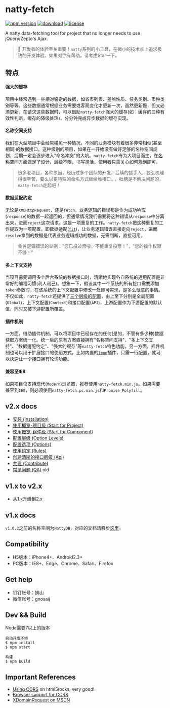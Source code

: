 # natty-fetch

[![npm version](https://img.shields.io/npm/v/natty-fetch.svg?style=flat)](https://www.npmjs.com/package/natty-fetch) [![download](https://img.shields.io/npm/dm/natty-fetch.svg?style=flat)](https://www.npmjs.com/package/natty-fetch) [![license](https://img.shields.io/badge/license-MIT-blue.svg?style=flat)](https://raw.githubusercontent.com/jias/natty-fetch/master/LICENSE)

A natty data-fetching tool for project that no longer needs to use jQuery/Zepto's Ajax.

> 🍻 开发者的体验至关重要！`natty`系列的小工具，在微小的技术点上追求极致的开发体验。如果对你有帮助，请考虑Star一下。


## 特点

#### 强大的缓存

项目中经常遇到一些相对稳定的数据，如省市列表、差旅性质、任务类别、币种类别等等。这些数据通常根据业务需要或客观变化才更新一次，虽然更新慢，但又必须更新。在请求这些数据时，可以借助`natty-fetch`强大的缓存(如：缓存的三种有效性判断，缓存的降级处理)，分分钟完成异步数据的缓存实现。

#### 名称空间支持

我们在大型项目中会经常碰见一种情况，不同的业务模块有着很多非常相似(甚至相同)的数据接口。这种级别的项目，如果在一开始没有做好足够的名称空间规划，后期一定会逐步进入"命名冲突"的大坑。`natty-fetch`专为大项目而生，在[名称空间](https://github.com/jias/natty-fetch/blob/master/docs/clear_api.md)方面做足了设计，层级不限，书写灵活，使用者只需关心如何规划即可。

> 很多老项目，各种原因，经历过多个团队的开发，后续的接手人，要么梳理得很辛苦，要么以更特殊的命名方式继续堆接口...，吐槽是不解决问题的，`natty-fetch`走起吧！

#### 数据适配约定

无论是`XMLHttpRequest`，还是`fetch`，业务逻辑的错误都是作为成功响应(`response`)的数据一起返回的，但通常情况我们需要将这种错误从`response`中分离出来，进而`reject`这次请求。这是一项重复的工作。`natty-fetch`把这种重复的工作提取为一项配置，即数据适配([`fit`](https://github.com/jias/natty-fetch/blob/master/docs/options.md#fit))，让业务逻辑错误直接走向`reject`，进而`resolve`拿到的数据是代表业务逻辑成功的数据，无需判断，直接可用。

> 业务逻辑错误的举例："您已投过票啦，不能重复投票！"，"您的操作权限不够！"

#### 多上下文支持

当项目需要调用多个后台系统的数据接口时，清晰地实现各自系统的通用配置是非常好的编程习惯(利人利己)。想象一下，假设其中一个系统的所有接口需要添加`token`参数时，在该系统的上下文配置中修改一处即可实现，是多么惬意的事情。不仅如此，`natty-fetch`还提供了[三个层级的配置](https://github.com/jias/natty-fetch/blob/master/docs/option_levels.md)，由上至下分别是全局配置(`Global`)，上下文配置(`Context`)和接口配置(`API`)，上游配置作为下游配置的默认值，同时又被下游配置所覆盖。

#### 插件机制

一方面，借助插件机制，可以将项目中已经存在的任何(是的，不管有多少种)数据获取方案统一化。统一后的原有方案直接拥有"名称空间支持"、"多上下文支持"、"数据适配约定"、"强大的缓存"等`natty-fetch`特色功能。另一方面，插件机制也可以用于扩展接口的使用方式，比如内置的[`loop`](https://github.com/jias/natty-fetch/blob/master/docs/options.md#loop)插件，只需一行配置，就可以快速让一个接口拥有轮询功能。

#### 兼容至IE8

如果项目仅支持现代(`Modern`)浏览器，推荐使用`natty-fetch.min.js`。如果需要兼容到`IE8`，则必须使用`natty-fetch.pc.min.js`和`Promise Polyfill`。

## v2.x docs

* [安装 (Installation)](docs/install.md)
* [使用概览-项目级 (Start for Project)](docs/start_for_project.md)
* [使用概览-组件级 (Start for Component)](docs/start_for_component.md)
* [配置层级 (Option Levels)](docs/option_levels.md)
* [配置选项 (Options)](docs/options.md)
* [使用约定 (Rules)](docs/rules.md)
* [创建清晰的接口层级 (Api)](docs/clear_api.md)
* [共建 (Contribute)](docs/dev.md)
* [常见问题 (QA)](docs/questions.md) old

## v1.x to v2.x

* [从1.x升级到2.x](docs/from_v1_to_v2.md)

## v1.x docs

`v1.0.2`之前的名称空间为`NattyDB`，对应的文档请移步[这里](https://github.com/Jias/natty-fetch/tree/v1.0.2)。

## Compatibility

* H5版本：iPhone4+、Android2.3+
* PC版本：IE8+、Edge、Chrome、Safari、Firefox

## Get help

* 钉钉账号：拂山
* 微信账号：gnosaij

## Dev && Build

Node需要7以上的版本

```
启动开发环境
$ npm install
$ npm start

构建
$ npm build
```


## Important References

* [Using CORS](http://www.html5rocks.com/en/tutorials/cors/) on html5rocks, very good!
* [Browser support for CORS](http://enable-cors.org/client.html)
* [XDomainRequest on MSDN](https://msdn.microsoft.com/en-us/library/cc288060(VS.85).aspx)